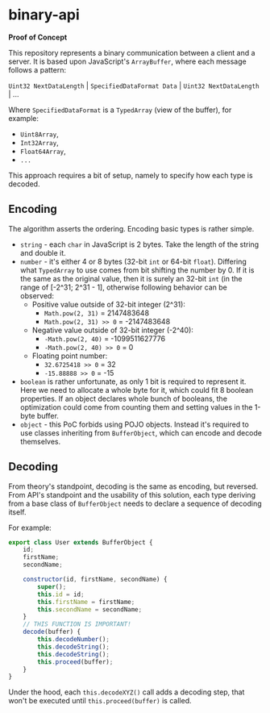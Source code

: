 # binary-api

**Proof of Concept** 

This repository represents a binary communication between a client and a server.
It is based upon JavaScript's `ArrayBuffer`, where each message follows a pattern:

`Uint32 NextDataLength` | `SpecifiedDataFormat Data` | `Uint32 NextDataLength` | ...

Where `SpecifiedDataFormat` is a `TypedArray` (view of the buffer), for example:
* `Uint8Array`,
* `Int32Array`,
* `Float64Array`,
* `...`

This approach requires a bit of setup, namely to specify how each type is decoded. 

## Encoding

The algorithm asserts the ordering. Encoding basic types is rather simple.

* `string` - each `char` in JavaScript is 2 bytes. Take the length of the string and double it.
* `number` - it's either 4 or 8 bytes (32-bit `int` or 64-bit `float`). Differing what 
  `TypedArray` to use comes from bit shifting the number by 0. If it is the same
  as the original value, then it is surely an 32-bit `int` (in the range of [-2^31; 2^31 - 1],
  otherwise following behavior can be observed:
    * Positive value outside of 32-bit integer (2^31):
        * `Math.pow(2, 31)` = 2147483648
        * `Math.pow(2, 31) >> 0` = -2147483648
    * Negative value outside of 32-bit integer (-2^40):
        * `-Math.pow(2, 40)` = -1099511627776
        * `-Math.pow(2, 40) >> 0` = 0
    * Floating point number:
        * `32.6725418 >> 0` = 32
        * `-15.88888 >> 0` = -15
* `boolean` is rather unfortunate, as only 1 bit is required to represent it. Here we need
  to allocate a whole byte for it, which could fit 8 boolean properties. If an object declares 
  whole bunch of booleans, the optimization could come from counting them and setting values in
  the 1-byte buffer.
* `object` - this PoC forbids using POJO objects. Instead it's required to use 
  classes inheriting from `BufferObject`, which can encode and decode themselves.

## Decoding

From theory's standpoint, decoding is the same as encoding, but reversed.
From API's standpoint and the usability of this solution, each type deriving from a base
class of `BufferObject` needs to declare a sequence of decoding itself.

For example:

```javascript
export class User extends BufferObject {
    id;
    firstName;
    secondName;

    constructor(id, firstName, secondName) {
        super();
        this.id = id;
        this.firstName = firstName;
        this.secondName = secondName;
    }
    // THIS FUNCTION IS IMPORTANT!
    decode(buffer) {
        this.decodeNumber();
        this.decodeString();
        this.decodeString();
        this.proceed(buffer);
    }
}
```

Under the hood, each `this.decodeXYZ()` call adds a decoding step, that won't be executed until `this.proceed(buffer)` is called.

